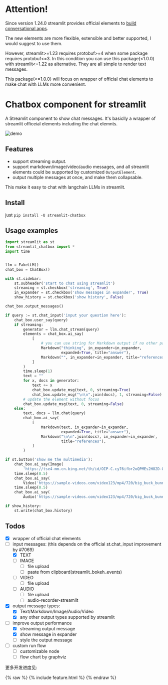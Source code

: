 # Attention!

Since version 1.24.0 streamlit provides official elements to [build conversational apps](https://docs.streamlit.io/knowledge-base/tutorials/build-conversational-apps).

The new elements are more flexible, extensible and better supported, I would suggest to use them. 

However, streamlit>=1.23 requires protobuf>=4 when some package requires protobuf<=3. In this condition you can use this package(<1.0.0) with streamlit<=1.22 as alternative. They are all simple to render text messages.

This package(>=1.0.0) will focus on wrapper of official chat elements to make chat with LLMs more convenient.

# Chatbox component for streamlit

A Streamlit component to show chat messages.
It's basiclly a wrapper of streamlit officeial elements including the chat elemnts.

![demo](https://github.com/liunux4odoo/streamlit-chatbox/blob/master/demo.gif?raw=true)

## Features

- support streaming output.
- support markdown/image/video/audio messages, and all streamlit elements could be supported by customized `OutputElement`.
- output multiple messages at once, and make them collapsable.

This make it easy to chat with langchain LLMs in streamlit.


## Install

just `pip install -U streamlit-chatbox`

## Usage examples

```python
import streamlit as st
from streamlit_chatbox import *
import time


llm = FakeLLM()
chat_box = ChatBox()

with st.sidebar:
    st.subheader('start to chat using streamlit')
    streaming = st.checkbox('streaming', True)
    in_expander = st.checkbox('show messages in expander', True)
    show_history = st.checkbox('show history', False)

chat_box.output_messages()

if query := st.chat_input('input your question here'):
    chat_box.user_say(query)
    if streaming:
        generator = llm.chat_stream(query)
        elements = chat_box.ai_say(
            [
                # you can use string for Markdown output if no other parameters provided
                Markdown("thinking", in_expander=in_expander,
                         expanded=True, title="answer"),
                Markdown("", in_expander=in_expander, title="references"),
            ]
        )
        time.sleep(1)
        text = ""
        for x, docs in generator:
            text += x
            chat_box.update_msg(text, 0, streaming=True)
            chat_box.update_msg("\n\n".join(docs), 1, streaming=False)
        # update the element without focus
        chat_box.update_msg(text, 0, streaming=False)
    else:
        text, docs = llm.chat(query)
        chat_box.ai_say(
            [
                Markdown(text, in_expander=in_expander,
                         expanded=True, title="answer"),
                Markdown("\n\n".join(docs), in_expander=in_expander,
                         title="references"),
            ]
        )

if st.button('show me the multimedia'):
    chat_box.ai_say(Image(
        'https://tse4-mm.cn.bing.net/th/id/OIP-C.cy76ifbr2oQPMEs2H82D-QHaEv?w=284&h=181&c=7&r=0&o=5&dpr=1.5&pid=1.7'))
    time.sleep(0.5)
    chat_box.ai_say(
        Video('https://sample-videos.com/video123/mp4/720/big_buck_bunny_720p_1mb.mp4'))
    time.sleep(0.5)
    chat_box.ai_say(
        Audio('https://sample-videos.com/video123/mp4/720/big_buck_bunny_720p_1mb.mp4'))

if show_history:
    st.write(chat_box.history)

```

## Todos

- [x] wrapper of official chat elements
- [ ] input messages: (this depends on the official st.chat_input improvement by #7069)
	- [x] TEXT
	- [ ] IMAGE
		- [ ] file upload
		- [ ] paste from clipboard(streamlit_bokeh_events)
	- [ ] VIDEO
		- [ ] file upload
	- [ ] AUDIO
		- [ ] file upload
		- [ ] audio-recorder-streamlit

- [x] output message types:
	- [x] Text/Markdown/Image/Audio/Video
	- [x] any other output types supported by streamlit

- [ ] improve output performance
	- [x] streaming output message
	- [x] show message in expander
	- [ ] style the output message

- [ ] custom run flow
	- [ ] customizable node
	- [ ] flow chart by graphviz

更多开发进度见:

{% raw %}
{% include feature.html %}
{% endraw %}
